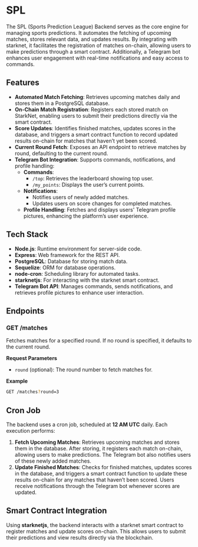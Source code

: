 # SPL

The SPL (Sports Prediction League) Backend serves as the core engine for managing sports predictions. It automates the fetching of upcoming matches, stores relevant data, and updates results. By integrating with starknet, it facilitates the registration of matches on-chain, allowing users to make predictions through a smart contract. Additionally, a Telegram bot enhances user engagement with real-time notifications and easy access to commands.

## Features

- **Automated Match Fetching**: Retrieves upcoming matches daily and stores them in a PostgreSQL database.
- **On-Chain Match Registration**: Registers each stored match on StarkNet, enabling users to submit their predictions directly via the smart contract.
- **Score Updates**: Identifies finished matches, updates scores in the database, and triggers a smart contract function to record updated results on-chain for matches that haven’t yet been scored.
- **Current Round Fetch**: Exposes an API endpoint to retrieve matches by round, defaulting to the current round.
- **Telegram Bot Integration**: Supports commands, notifications, and profile handling:
  - **Commands**:
    - `/top`: Retrieves the leaderboard showing top user.
    - `/my_points`: Displays the user’s current points.
  - **Notifications**:
    - Notifies users of newly added matches.
    - Updates users on score changes for completed matches.
  - **Profile Handling**: Fetches and displays users' Telegram profile pictures, enhancing the platform’s user experience.

## Tech Stack

- **Node.js**: Runtime environment for server-side code.
- **Express**: Web framework for the REST API.
- **PostgreSQL**: Database for storing match data.
- **Sequelize**: ORM for database operations.
- **node-cron**: Scheduling library for automated tasks.
- **starknetjs**: For interacting with the starknet smart contract.
- **Telegram Bot API**: Manages commands, sends notifications, and retrieves profile pictures to enhance user interaction.

## Endpoints

### GET /matches

Fetches matches for a specified round. If no round is specified, it defaults to the current round.

**Request Parameters**

- `round` (optional): The round number to fetch matches for.

**Example**

```bash
GET /matches?round=3
```

## Cron Job

The backend uses a cron job, scheduled at **12 AM UTC** daily. Each execution performs:

1. **Fetch Upcoming Matches**: Retrieves upcoming matches and stores them in the database. After storing, it registers each match on-chain, allowing users to make predictions. The Telegram bot also notifies users of these newly added matches.
2. **Update Finished Matches**: Checks for finished matches, updates scores in the database, and triggers a smart contract function to update these results on-chain for any matches that haven’t been scored. Users receive notifications through the Telegram bot whenever scores are updated.

## Smart Contract Integration

Using **starknetjs**, the backend interacts with a starknet smart contract to register matches and update scores on-chain. This allows users to submit their predictions and view results directly via the blockchain.
